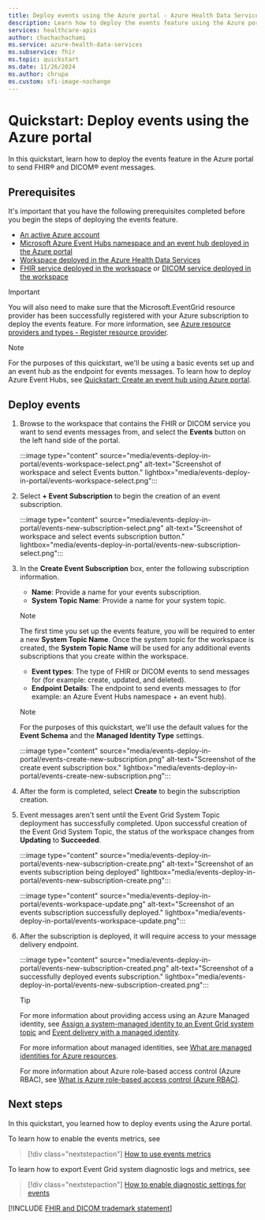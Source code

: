 ```yaml
---
title: Deploy events using the Azure portal - Azure Health Data Services
description: Learn how to deploy the events feature using the Azure portal.
services: healthcare-apis
author: chachachachami
ms.service: azure-health-data-services
ms.subservice: fhir
ms.topic: quickstart
ms.date: 11/26/2024
ms.author: chrupa
ms.custom: sfi-image-nochange
---
```


# Quickstart: Deploy events using the Azure portal

In this quickstart, learn how to deploy the events feature in the Azure portal to send FHIR&reg; and DICOM&reg; event messages.

## Prerequisites

It's important that you have the following prerequisites completed before you begin the steps of deploying the events feature.

* [An active Azure account](https://azure.microsoft.com/pricing/purchase-options/azure-account?cid=msft_learn)
* [Microsoft Azure Event Hubs namespace and an event hub deployed in the Azure portal](../../event-hubs/event-hubs-create.md)
* [Workspace deployed in the Azure Health Data Services](../healthcare-apis-quickstart.md)  
* [FHIR service deployed in the workspace](../fhir/fhir-portal-quickstart.md) or [DICOM service deployed in the workspace](../dicom/deploy-dicom-services-in-azure.md)

> [!IMPORTANT]
> You will also need to make sure that the Microsoft.EventGrid resource provider has been successfully registered with your Azure subscription to deploy the events feature. For more information, see [Azure resource providers and types - Register resource provider](../../azure-resource-manager/management/resource-providers-and-types.md#register-resource-provider).

> [!NOTE]
> For the purposes of this quickstart, we'll be using a basic events set up and an event hub as the endpoint for events messages. To learn how to deploy Azure Event Hubs, see [Quickstart: Create an event hub using Azure portal](../../event-hubs/event-hubs-create.md).

## Deploy events 

1. Browse to the workspace that contains the FHIR or DICOM service you want to send events messages from, and select the **Events** button on the left hand side of the portal.
 
   :::image type="content" source="media/events-deploy-in-portal/events-workspace-select.png" alt-text="Screenshot of workspace and select Events button." lightbox="media/events-deploy-in-portal/events-workspace-select.png":::

2. Select **+ Event Subscription** to begin the creation of an event subscription.

   :::image type="content" source="media/events-deploy-in-portal/events-new-subscription-select.png" alt-text="Screenshot of workspace and select events subscription button." lightbox="media/events-deploy-in-portal/events-new-subscription-select.png":::
 
3. In the **Create Event Subscription** box, enter the following subscription information. 

    * **Name**: Provide a name for your events subscription.
    * **System Topic Name**: Provide a name for your system topic.
   
   > [!NOTE]
   > The first time you set up the events feature, you will be required to enter a new **System Topic Name**. Once the system topic for the workspace is created, the **System Topic Name** will be used for any additional events subscriptions that you create within the workspace.

    * **Event types**: The type of FHIR or DICOM events to send messages for (for example: create, updated, and deleted).
    * **Endpoint Details**: The endpoint to send events messages to (for example: an Azure Event Hubs namespace + an event hub).

   >[!NOTE]
   > For the purposes of this quickstart, we'll use the default values for the **Event Schema** and the **Managed Identity Type** settings.

   :::image type="content" source="media/events-deploy-in-portal/events-create-new-subscription.png" alt-text="Screenshot of the create event subscription box."  lightbox="media/events-deploy-in-portal/events-create-new-subscription.png":::

4. After the form is completed, select **Create** to begin the subscription creation. 

5. Event messages aren't sent until the Event Grid System Topic deployment has successfully completed. Upon successful creation of the Event Grid System Topic, the status of the workspace changes from **Updating** to **Succeeded**.

   :::image type="content" source="media/events-deploy-in-portal/events-new-subscription-create.png" alt-text="Screenshot of an events subscription being deployed"  lightbox="media/events-deploy-in-portal/events-new-subscription-create.png":::

   :::image type="content" source="media/events-deploy-in-portal/events-workspace-update.png" alt-text="Screenshot of an events subscription successfully deployed."  lightbox="media/events-deploy-in-portal/events-workspace-update.png":::

6. After the subscription is deployed, it will require access to your message delivery endpoint. 

   :::image type="content" source="media/events-deploy-in-portal/events-new-subscription-created.png" alt-text="Screenshot of a successfully deployed events subscription."  lightbox="media/events-deploy-in-portal/events-new-subscription-created.png":::    

   > [!TIP]
   > For more information about providing access using an Azure Managed identity, see [Assign a system-managed identity to an Event Grid system topic](../../event-grid/enable-identity-system-topics.md) and [Event delivery with a managed identity](../../event-grid/managed-service-identity.md). 
   >
   > For more information about managed identities, see [What are managed identities for Azure resources](../../active-directory/managed-identities-azure-resources/overview.md).
   >
   > For more information about Azure role-based access control (Azure RBAC), see [What is Azure role-based access control (Azure RBAC)](../../role-based-access-control/overview.md). 

## Next steps

In this quickstart, you learned how to deploy events using the Azure portal. 

To learn how to enable the events metrics, see

> [!div class="nextstepaction"]
> [How to use events metrics](events-use-metrics.md)

To learn how to export Event Grid system diagnostic logs and metrics, see

> [!div class="nextstepaction"]
> [How to enable diagnostic settings for events](events-enable-diagnostic-settings.md)

[!INCLUDE [FHIR and DICOM trademark statement](../includes/healthcare-apis-fhir-dicom-trademark.md)]
